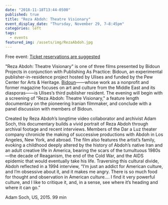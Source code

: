 ```yaml
---
date: "2018-11-18T13:44-0500"
published: true
title: "Reza Abdoh: Theatre Visionary"
event_display_date: "Thursday, November 29, 7–8:45pm"
categories: left
tags:
  - events
featured_img: /assets/img/RezaAbdoh.jpg
---
```


Free event: [Ticket reservations are suggested](https://lightboxfilmcenter.org/programs/reza-abdoh-theatre-visionary?fbclid=IwAR0xeKPyG0W6CLQXCBP-RkqZJErNSmJWZq7xG5kzii6w_pUn0ZsF_S2_2Qs)

"Reza Abdoh: Theatre Visionary" is one of three films presented by Bidoun Projects in conjunction with Publishing As Practice: Bidoun, an experimental publisher-in-residence project hosted by Ulises and funded by the Pew Center for Arts & Heritage. [Bidoun](https://bidoun.org/)——whose work as a nonprofit and former magazine focuses on art and culture from the Middle East and its diasporas——is Ulises’s third publisher resident. The evening will begin with a screening of "Reza Abdoh: Theatre Visionary," a feature length documentary on the pioneering Iranian filmmaker, and conclude with a panel discussion with members of Bidoun.

Created by Reza Abdoh’s longtime video collaborator and archivist Adam Soch, this documentary builds a vivid portrait of Reza Abdoh through archival footage and recent interviews. Members of the Dar a Luz theater company chronicle the making of successive productions with Abdoh in Los Angeles, New York, and abroad. The film also features the artist’s family, evoking a childhood deeply altered by the history of Abdoh’s native Iran and an adult creative life in America, bearing the scars of the tumultuous 1980s—the decade of Reaganism, the end of the Cold War, and the AIDS epidemic that would eventually take his life. Traversing this cultural divide, Abdoh reflected in a 1994 interview, “I’m just an addict for American culture, and I’m obsessive about it, and it makes me angry. There is so much food for thought and observation in American culture…. I find it very powerful culture, and I like to critique it, and, in a sense, see where it’s heading and where it can go.”

Adam Soch, US, 2015. 99 min
